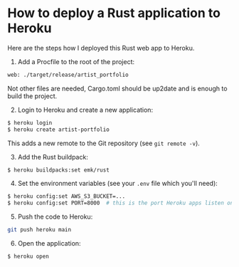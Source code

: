 # How to deploy a Rust application to Heroku

Here are the steps how I deployed this Rust web app to Heroku.

1. Add a Procfile to the root of the project:

```bash
web: ./target/release/artist_portfolio
```

Not other files are needed, Cargo.toml should be up2date and is enough to build the project.

2. Login to Heroku and create a new application:

```bash
$ heroku login
$ heroku create artist-portfolio
```

This adds a new remote to the Git repository (see `git remote -v`).

3. Add the Rust buildpack:

```bash
$ heroku buildpacks:set emk/rust
```

4. Set the environment variables (see your `.env` file which you'll need):

```bash
$ heroku config:set AWS_S3_BUCKET=...
$ heroku config:set PORT=8000  # this is the port Heroku apps listen on (hardcode in the code?)
```

5. Push the code to Heroku:

```bash
git push heroku main
```

6. Open the application:

```bash
$ heroku open
```
